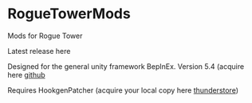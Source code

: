 # RogueTowerMods
Mods for Rogue Tower

Latest release here 

Designed for the general unity framework BepInEx. Version 5.4 (acquire here [github](https://github.com/BepInEx/BepInEx/releases)

Requires HookgenPatcher (acquire your local copy here [thunderstore](https://thunderstore.io/package/RiskofThunder/HookGenPatcher/))

